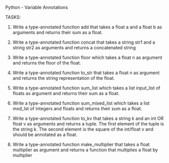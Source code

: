 Python - Variable Annotations

TASKS:

1. Write a type-annotated function add that takes a float a and a float b as arguments and returns their sum as a float.

2. Write a type-annotated function concat that takes a string str1 and a string str2 as arguments and returns a concatenated string

3. Write a type-annotated function floor which takes a float n as argument and returns the floor of the float.

4. Write a type-annotated function to_str that takes a float n as argument and returns the string representation of the float.

5. Write a type-annotated function sum_list which takes a list input_list of floats as argument and returns their sum as a float.

6. Write a type-annotated function sum_mixed_list which takes a list mxd_lst of integers and floats and returns their sum as a float.

7. Write a type-annotated function to_kv that takes a string k and an int OR float v as arguments and returns a tuple. The first element of the tuple is the string k. The second element is the square of the int/float v and should be annotated as a float.

8. Write a type-annotated function make_multiplier that takes a float multiplier as argument and returns a function that multiplies a float by multiplier

